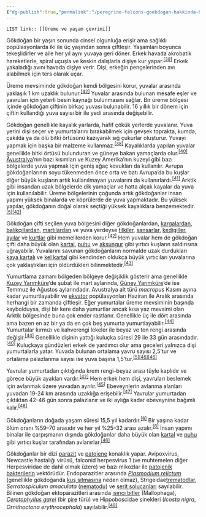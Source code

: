 ```yaml
---
{"dg-publish":true,"permalink":"/peregrine-falcons-goekdogan-hakkinda-hersey/peregrine-falcons-psikoloji-ve-oezellikleri/uereme-ve-yasam-cevrimi/"}
---
```


`LIST link:: [[Üreme ve yaşam çevrimi]] `

Gökdoğan bir yaşın sonunda cinsel olgunluğa erişir ama sağlıklı popülasyonlarda iki ile üç yaşından sonra çiftleşir. Yaşamları boyunca tekeşlidirler ve aile her yıl aynı yuvaya geri döner. Erkek havada akrobatik hareketlerle, spiral uçuşla ve keskin dalışlarla dişiye kur yapar.<sup id="cite_ref-Dewey_38-3"><a href="https://tr.wikipedia.org/wiki/Baya%C4%9F%C4%B1_do%C4%9Fan#cite_note-Dewey-38"><span>[</span>38<span>]</span></a></sup> Erkek yakaladığı avını havada dişiye verir. Dişi, erkeğin pençelerinden avı alabilmek için ters olarak uçar.

Üreme mevsiminde gökdoğan kendi bölgesini korur, yuvalar arasında yaklaşık 1 km uzaklık bulunur.<sup id="cite_ref-Blood01_42-0"><a href="https://tr.wikipedia.org/wiki/Baya%C4%9F%C4%B1_do%C4%9Fan#cite_note-Blood01-42"><span>[</span>42<span>]</span></a></sup> Yuvalar arasında bulunan mesafe eşler ve yavruları için yeterli besin kaynağı bulunmasını sağlar. Bir üreme bölgesi içinde gökdoğan çiftinin birkaç yuvası bulunabilir. 16 yıllık bir dönem için çiftin kullandığı yuva sayısı bir ile yedi arasında değişebilir.

Gökdoğan genellikle kayalık yarlarda, hafif çökük yerlerde yuvalanır. Yuva yerini dişi seçer ve yumurtalarını bırakabilmek için gevşek toprakta, kumda, çakılda ya da ölü bitki örtüsünü kazıyarak sığ çukurlar oluşturur. Yuvayı yapmak için başka bir malzeme kullanmaz.<sup id="cite_ref-Dewey_38-4"><a href="https://tr.wikipedia.org/wiki/Baya%C4%9F%C4%B1_do%C4%9Fan#cite_note-Dewey-38"><span>[</span>38<span>]</span></a></sup> Kayalıklarda yapılan yuvalar genellikle bitki örtüsü bulunduran ve güneye bakan yamaçlarda olur.<sup id="cite_ref-Terres91_40-1"><a href="https://tr.wikipedia.org/wiki/Baya%C4%9F%C4%B1_do%C4%9Fan#cite_note-Terres91-40"><span>[</span>40<span>]</span></a></sup> [Avustralya](https://tr.wikipedia.org/wiki/Avustralya "Avustralya")’nın bazı kısımları ve Kuzey Amerika’nın kuzeyi gibi bazı bölgelerde yuva yapmak için geniş ağaç kovukları da kullanılır. Avrupa gökdoğanlarının soyu tükenmeden önce orta ve batı Avrupa’da bu kuşlar diğer büyük kuşların artık kullanılmayan yuvalarını da kullanırlardı.<sup id="cite_ref-Beckstead_41-1"><a href="https://tr.wikipedia.org/wiki/Baya%C4%9F%C4%B1_do%C4%9Fan#cite_note-Beckstead-41"><span>[</span>41<span>]</span></a></sup> Arktik gibi insandan uzak bölgelerde dik yamaçlar ve hatta alçak kayalar da yuva için kullanılabilir. Üreme bölgelerinin çoğunda artık gökdoğanlar insan yapımı yüksek binalarda ve köprülerde de yuva yapmaktadır. Bu yüksek yapılar, gökdoğanın doğal olarak seçtiği yüksek kayalıklara benzemektedir.<sup id="cite_ref-White94_5-6"><a href="https://tr.wikipedia.org/wiki/Baya%C4%9F%C4%B1_do%C4%9Fan#cite_note-White94-5"><span>[</span>5<span>]</span></a></sup><sup id="cite_ref-Blood01_42-1"><a href="https://tr.wikipedia.org/wiki/Baya%C4%9F%C4%B1_do%C4%9Fan#cite_note-Blood01-42"><span>[</span>42<span>]</span></a></sup>

Gökdoğan çifti seçilen yuva bölgesini diğer gökdoğanlardan, [kargalardan](https://tr.wikipedia.org/wiki/Karga "Karga"), [balıkçıllardan](https://tr.wikipedia.org/wiki/Bal%C4%B1k%C3%A7%C4%B1lgiller "Balıkçılgiller"), [martılardan](https://tr.wikipedia.org/wiki/Mart%C4%B1 "Martı") ve yuva yerdeyse [tilkiler](https://tr.wikipedia.org/wiki/Tilki "Tilki"), [sansarlar](https://tr.wikipedia.org/wiki/Sansar "Sansar"), [kedigiller](https://tr.wikipedia.org/wiki/Kedigiller "Kedigiller"), [ayılar](https://tr.wikipedia.org/wiki/Ay%C4%B1 "Ayı") ve [kurtlar](https://tr.wikipedia.org/wiki/Kurt "Kurt") gibi memelilerden korur.<sup id="cite_ref-Blood01_42-2"><a href="https://tr.wikipedia.org/wiki/Baya%C4%9F%C4%B1_do%C4%9Fan#cite_note-Blood01-42"><span>[</span>42<span>]</span></a></sup> Hem yuvalar hem de gökdoğan çifti daha büyük olan [kartal](https://tr.wikipedia.org/wiki/Kartal "Kartal"), [puhu](https://tr.wikipedia.org/wiki/Puhu "Puhu") ve [aksungur](https://tr.wikipedia.org/wiki/Aksungur "Aksungur") gibi yırtıcı kuşların saldırısına uğrayabilir. Yuvalarını savunan gökdoğanların normalde uzak durdukları [kaya kartalı](https://tr.wikipedia.org/wiki/Kaya_kartal%C4%B1 "Kaya kartalı") ve [kel kartal](https://tr.wikipedia.org/wiki/Kel_kartal "Kel kartal") gibi kendinden oldukça büyük yırtıcıları yuvalarına çok yaklaştıkları için öldürdükleri bilinmektedir.<sup id="cite_ref-43"><a href="https://tr.wikipedia.org/wiki/Baya%C4%9F%C4%B1_do%C4%9Fan#cite_note-43"><span>[</span>43<span>]</span></a></sup>

Yumurtlama zamanı bölgeden bölgeye değişiklik gösterir ama genellikle [Kuzey Yarımküre](https://tr.wikipedia.org/wiki/Kuzey_Yar%C4%B1mk%C3%BCre "Kuzey Yarımküre")’de şubat ile mart aylarında, [Güney Yarımküre](https://tr.wikipedia.org/wiki/G%C3%BCney_Yar%C4%B1mk%C3%BCre "Güney Yarımküre")’de ise Temmuz ile Ağustos aylarındadır. Avustralya alt türü _macropus_ Kasım ayına kadar yumurtlayabilir ve [ekvator](https://tr.wikipedia.org/wiki/Ekvator "Ekvator") popülasyonları Haziran ile Aralık arasında herhangi bir zamanda çiftleşir. Eğer yumurtalar üreme mevsiminin başında kaybolduysa, dişi bir kere daha yumurtlar ancak kısa yaz mevsimi olan Arktik bölgesinde buna çok ender rastlanır. Genellikle üç ile dört arasında ama bazen en az bir ya da en çok beş yumurta yumurtlayabilir.<sup id="cite_ref-Peterson_44-0"><a href="https://tr.wikipedia.org/wiki/Baya%C4%9F%C4%B1_do%C4%9Fan#cite_note-Peterson-44"><span>[</span>44<span>]</span></a></sup> Yumurtalar kırmızı ve kahverengi lekeler ile beyaz ve ten rengi arasında değişir.<sup id="cite_ref-Peterson_44-1"><a href="https://tr.wikipedia.org/wiki/Baya%C4%9F%C4%B1_do%C4%9Fan#cite_note-Peterson-44"><span>[</span>44<span>]</span></a></sup> Genellikle dişinin yattığı kuluçka süresi 29 ile 33 gün arasındadır.<sup id="cite_ref-Terres91_40-2"><a href="https://tr.wikipedia.org/wiki/Baya%C4%9F%C4%B1_do%C4%9Fan#cite_note-Terres91-40"><span>[</span>40<span>]</span></a></sup> Kuluçkaya gündüzleri erkek de yardımcı olur ama geceleri yalnızca dişi yumurtalarla yatar. Yuvada bulunan ortalama yavru sayısı 2,5’tur ve ortalama palazlanma sayısı ise yuva başına 1,5’tur.<sup id="cite_ref-White94_5-7"><a href="https://tr.wikipedia.org/wiki/Baya%C4%9F%C4%B1_do%C4%9Fan#cite_note-White94-5"><span>[</span>5<span>]</span></a></sup><sup id="cite_ref-Wisconsin_45-0"><a href="https://tr.wikipedia.org/wiki/Baya%C4%9F%C4%B1_do%C4%9Fan#cite_note-Wisconsin-45"><span>[</span>45<span>]</span></a></sup><sup id="cite_ref-Michigan_46-0"><a href="https://tr.wikipedia.org/wiki/Baya%C4%9F%C4%B1_do%C4%9Fan#cite_note-Michigan-46"><span>[</span>46<span>]</span></a></sup>

Yavrular yumurtadan çıktığında krem rengi–beyaz arası tüyle kaplıdır ve görece büyük ayakları vardır.<sup id="cite_ref-Blood01_42-3"><a href="https://tr.wikipedia.org/wiki/Baya%C4%9F%C4%B1_do%C4%9Fan#cite_note-Blood01-42"><span>[</span>42<span>]</span></a></sup> Hem erkek hem dişi, yavruları beslemek için avlanmak üzere yuvadan ayrılır.<sup id="cite_ref-Wisconsin_45-1"><a href="https://tr.wikipedia.org/wiki/Baya%C4%9F%C4%B1_do%C4%9Fan#cite_note-Wisconsin-45"><span>[</span>45<span>]</span></a></sup> Ebeveynlerin avlanma alanları yuvadan 19-24 km arasında uzaklığa erişebilir.<sup id="cite_ref-47"><a href="https://tr.wikipedia.org/wiki/Baya%C4%9F%C4%B1_do%C4%9Fan#cite_note-47"><span>[</span>47<span>]</span></a></sup> Yavrular yumurtadan çıktıktan 42-46 gün sonra palazlanır ve iki aylığa kadar ebeveynine bağımlı kalır.<sup id="cite_ref-Snow_(1994)_48-0"><a href="https://tr.wikipedia.org/wiki/Baya%C4%9F%C4%B1_do%C4%9Fan#cite_note-Snow_(1994)-48"><span>[</span>48<span>]</span></a></sup>

Gökdoğanların doğada yaşam süresi 15,5 yıl kadardır.<sup id="cite_ref-bwp_6-8"><a href="https://tr.wikipedia.org/wiki/Baya%C4%9F%C4%B1_do%C4%9Fan#cite_note-bwp-6"><span>[</span>6<span>]</span></a></sup> Bir yaşına kadar ölüm oranı %59–70 arasıdır ve her yıl %25–32 arası azalır.<sup id="cite_ref-bwp_6-9"><a href="https://tr.wikipedia.org/wiki/Baya%C4%9F%C4%B1_do%C4%9Fan#cite_note-bwp-6"><span>[</span>6<span>]</span></a></sup> İnsan yapımı binalar ile çarpışmanın dışında gökdoğanlar daha büyük olan [kartal](https://tr.wikipedia.org/wiki/Kartal "Kartal") ve [puhu](https://tr.wikipedia.org/wiki/Puhu "Puhu") gibi yırtıcı kuşlar tarafından avlanırlar.<sup id="cite_ref-Michigan_46-1"><a href="https://tr.wikipedia.org/wiki/Baya%C4%9F%C4%B1_do%C4%9Fan#cite_note-Michigan-46"><span>[</span>46<span>]</span></a></sup>

Gökdoğanlar bir dizi [parazit](https://tr.wikipedia.org/wiki/Parazit "Parazit") ve [patojene](https://tr.wikipedia.org/wiki/Patojen "Patojen") konaklık yapar. Avipoxvirus, Newcastle hastalığı virüsü, falconid herpesvirus 1 (ve muhtemelen diğer Herpesviridae de dahil olmak üzere) ve bazı mikozlar ile [patojenik bakterilerin](https://tr.wikipedia.org/wiki/Patojenik_bakteri "Patojenik bakteri") vektörüdür. Endoparazitler arasında _[Plasmodium relictum](https://tr.wikipedia.org/wiki/Plasmodium_relictum "Plasmodium relictum")_ (genellikle gökdoğanda [kuş sıtmasına](https://tr.wikipedia.org/wiki/Ku%C5%9F_s%C4%B1tmas%C4%B1 "Kuş sıtması") neden olmaz), Strigeidae[trematodlar](https://tr.wikipedia.org/wiki/Karaci%C4%9Fer_kelebekleri "Karaciğer kelebekleri"), _Serratospiculum amaculata_ ([nematodu](https://tr.wikipedia.org/wiki/Yuvarlak_solucanlar "Yuvarlak solucanlar")) ve [şerit solucanları](https://tr.wikipedia.org/wiki/%C5%9Eeritler "Şeritler") sayılabilir. Bilinen gökdoğan ektoparazitleri arasında [ısırıcı bitler](https://tr.wikipedia.org/wiki/Is%C4%B1r%C4%B1c%C4%B1_bitler "Isırıcı bitler") (Mallophaga), _[Ceratophyllus garei](https://tr.wikipedia.org/wiki/Ceratophyllus_garei "Ceratophyllus garei")_ (bir [pire](https://tr.wikipedia.org/wiki/Pire "Pire") türü) ve Hippoboscidae sinekleri (_Icosta nigra_, _Ornithoctona erythrocephala_) sayılabilir.<sup id="cite_ref-49"><a href="https://tr.wikipedia.org/wiki/Baya%C4%9F%C4%B1_do%C4%9Fan#cite_note-49"><span>[</span>49<span>]</span></a></sup>